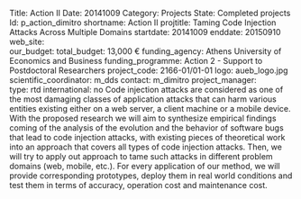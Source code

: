 Title: Action II
Date:  20141009
Category: Projects
State: Completed projects
Id: p_action_dimitro
shortname: Action II
projtitle: Taming Code Injection Attacks Across Multiple Domains
startdate:  20141009
enddate: 20150910
web_site:  
our_budget:
total_budget: 13,000 €
funding_agency: Athens University of Economics and Business
funding_programme: Action 2 - Support to Postdoctoral Researchers
project_code: 2166-01/01-01
logo: aueb_logo.jpg  
scientific_coordinator: m_dds
contact: m_dimitro
project_manager:  
type: rtd
international: no
Code injection attacks are considered as one of the most damaging classes of application attacks that can harm various entities existing either on a web server, a client machine or a mobile device. With the proposed research we will aim to synthesize empirical findings coming of the analysis of the evolution and the behavior of software bugs that lead to code injection attacks, with existing pieces of theoretical work into an approach that covers all types of code injection attacks. Then, we will try to apply out approach to tame such attacks in different problem domains (web, mobile, etc.). For every application of our method, we will provide corresponding prototypes, deploy them in real world conditions and test them in terms of accuracy, operation cost and maintenance cost.
